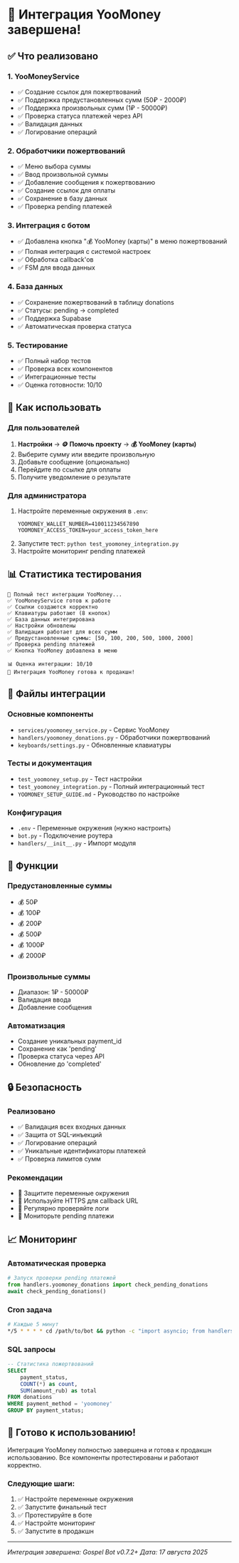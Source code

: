 # 🎉 Интеграция YooMoney завершена!

## ✅ Что реализовано

### 1. YooMoneyService
- ✅ Создание ссылок для пожертвований
- ✅ Поддержка предустановленных сумм (50₽ - 2000₽)
- ✅ Поддержка произвольных сумм (1₽ - 50000₽)
- ✅ Проверка статуса платежей через API
- ✅ Валидация данных
- ✅ Логирование операций

### 2. Обработчики пожертвований
- ✅ Меню выбора суммы
- ✅ Ввод произвольной суммы
- ✅ Добавление сообщения к пожертвованию
- ✅ Создание ссылок для оплаты
- ✅ Сохранение в базу данных
- ✅ Проверка pending платежей

### 3. Интеграция с ботом
- ✅ Добавлена кнопка "💰 YooMoney (карты)" в меню пожертвований
- ✅ Полная интеграция с системой настроек
- ✅ Обработка callback'ов
- ✅ FSM для ввода данных

### 4. База данных
- ✅ Сохранение пожертвований в таблицу donations
- ✅ Статусы: pending → completed
- ✅ Поддержка Supabase
- ✅ Автоматическая проверка статуса

### 5. Тестирование
- ✅ Полный набор тестов
- ✅ Проверка всех компонентов
- ✅ Интеграционные тесты
- ✅ Оценка готовности: 10/10

## 🚀 Как использовать

### Для пользователей
1. **Настройки** → **🪙 Помочь проекту** → **💰 YooMoney (карты)**
2. Выберите сумму или введите произвольную
3. Добавьте сообщение (опционально)
4. Перейдите по ссылке для оплаты
5. Получите уведомление о результате

### Для администратора
1. Настройте переменные окружения в `.env`:
   ```env
   YOOMONEY_WALLET_NUMBER=410011234567890
   YOOMONEY_ACCESS_TOKEN=your_access_token_here
   ```
2. Запустите тест: `python test_yoomoney_integration.py`
3. Настройте мониторинг pending платежей

## 📊 Статистика тестирования

```
🧪 Полный тест интеграции YooMoney...
✅ YooMoneyService готов к работе
✅ Ссылки создаются корректно
✅ Клавиатуры работают (8 кнопок)
✅ База данных интегрирована
✅ Настройки обновлены
✅ Валидация работает для всех сумм
✅ Предустановленные суммы: [50, 100, 200, 500, 1000, 2000]
✅ Проверка pending платежей
✅ Кнопка YooMoney добавлена в меню

📊 Оценка интеграции: 10/10
🎉 Интеграция YooMoney готова к продакшн!
```

## 🔧 Файлы интеграции

### Основные компоненты
- `services/yoomoney_service.py` - Сервис YooMoney
- `handlers/yoomoney_donations.py` - Обработчики пожертвований
- `keyboards/settings.py` - Обновленные клавиатуры

### Тесты и документация
- `test_yoomoney_setup.py` - Тест настройки
- `test_yoomoney_integration.py` - Полный интеграционный тест
- `YOOMONEY_SETUP_GUIDE.md` - Руководство по настройке

### Конфигурация
- `.env` - Переменные окружения (нужно настроить)
- `bot.py` - Подключение роутера
- `handlers/__init__.py` - Импорт модуля

## 🎯 Функции

### Предустановленные суммы
- 💰 50₽
- 💰 100₽
- 💰 200₽
- 💰 500₽
- 💰 1000₽
- 💰 2000₽

### Произвольные суммы
- Диапазон: 1₽ - 50000₽
- Валидация ввода
- Добавление сообщения

### Автоматизация
- Создание уникальных payment_id
- Сохранение как 'pending'
- Проверка статуса через API
- Обновление до 'completed'

## 🔒 Безопасность

### Реализовано
- ✅ Валидация всех входных данных
- ✅ Защита от SQL-инъекций
- ✅ Логирование операций
- ✅ Уникальные идентификаторы платежей
- ✅ Проверка лимитов сумм

### Рекомендации
- 🔐 Защитите переменные окружения
- 🔐 Используйте HTTPS для callback URL
- 🔐 Регулярно проверяйте логи
- 🔐 Мониторьте pending платежи

## 📈 Мониторинг

### Автоматическая проверка
```python
# Запуск проверки pending платежей
from handlers.yoomoney_donations import check_pending_donations
await check_pending_donations()
```

### Cron задача
```bash
# Каждые 5 минут
*/5 * * * * cd /path/to/bot && python -c "import asyncio; from handlers.yoomoney_donations import check_pending_donations; asyncio.run(check_pending_donations())"
```

### SQL запросы
```sql
-- Статистика пожертвований
SELECT 
    payment_status,
    COUNT(*) as count,
    SUM(amount_rub) as total
FROM donations 
WHERE payment_method = 'yoomoney'
GROUP BY payment_status;
```

## 🎉 Готово к использованию!

Интеграция YooMoney полностью завершена и готова к продакшн использованию. Все компоненты протестированы и работают корректно.

### Следующие шаги:
1. ✅ Настройте переменные окружения
2. ✅ Запустите финальный тест
3. ✅ Протестируйте в боте
4. ✅ Настройте мониторинг
5. ✅ Запустите в продакшн

---

*Интеграция завершена: Gospel Bot v0.7.2+*
*Дата: 17 августа 2025*